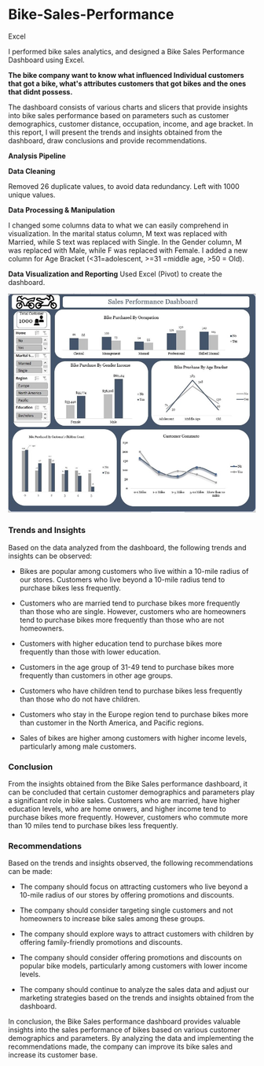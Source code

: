 # Bike-Sales-Performance
Excel

I performed bike sales analytics, and designed a Bike Sales Performance Dashboard using Excel.

**The bike company want to know what influenced Individual customers that got a bike, what's attributes customers that got bikes and the ones that didnt possess.**

The dashboard consists of various charts and slicers that provide insights into bike sales performance based on parameters such as customer demographics, customer distance, occupation, income, and age bracket. In this report, I will present the trends and insights obtained from the dashboard, draw conclusions and provide recommendations.

**Analysis Pipeline**

 **Data Cleaning**
 
Removed 26 duplicate values, to avoid data redundancy. Left with 1000 unique values.

**Data Processing & Manipulation** 

I changed some columns data to what we can easily comprehend in visualization. In the marital status column, M text was replaced with Married, while S text was replaced with Single. In the Gender column, M was replaced with Male, while F was replaced with Female. I added a new column for Age Bracket (<31=adolescent, >=31 =middle age, >50 = Old).  

**Data Visualization and Reporting** 
Used Excel (Pivot)  to create the dashboard.

![Bike Sales Performance Dashboard](https://github.com/rajikudusadewale/Bike-Sales-Performance/blob/main/Bike_S_Performance_D.jpg)

### Trends and Insights
Based on the data analyzed from the dashboard, the following trends and insights can be observed:
- Bikes are popular among customers who live within a 10-mile radius of our stores. Customers who live beyond a 10-mile radius tend to purchase bikes less frequently.

- Customers who are married tend to purchase bikes more frequently than those who are single. However, customers who are homeowners tend to purchase bikes more frequently than those who are not homeowners.

- Customers with higher education tend to purchase bikes more frequently than those with lower education.

- Customers in the age group of 31-49 tend to purchase bikes more frequently than customers in other age groups.

- Customers who have children tend to purchase bikes less frequently than those who do not have children.
- Customers who stay in the Europe region tend to purchase bikes more than customer in the North America, and Pacific regions.

- Sales of bikes are higher among customers with higher income levels, particularly among male customers.


### Conclusion

From the insights obtained from the Bike Sales performance dashboard, it can be concluded that certain customer demographics and parameters play a significant role in bike sales. Customers who are married, have higher education levels, who are home onwers, and higher income tend to purchase bikes more frequently. However, customers who commute more than 10 miles tend to purchase bikes less frequently.


### Recommendations

Based on the trends and insights observed, the following recommendations can be made:

- The company should focus on attracting customers who live beyond a 10-mile radius of our stores by offering promotions and discounts.

- The company should consider targeting single customers and not homeowners to increase bike sales among these groups.

- The company should explore ways to attract customers with children by offering family-friendly promotions and discounts.

- The company should consider offering promotions and discounts on popular bike models, particularly among customers with lower income levels.

- The company should continue to analyze the sales data and adjust our marketing strategies based on the trends and insights obtained from the dashboard.

In conclusion, the Bike Sales performance dashboard provides valuable insights into the sales performance of bikes based on various customer demographics and parameters. By analyzing the data and implementing the recommendations made, the company can improve its bike sales and increase its customer base.

